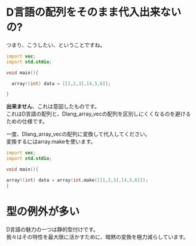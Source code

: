# D言語の配列をそのまま代入出来ないの?

つまり、こうしたい、ということですね。

```D:main.d
import vec;
import std.stdio;

void main(){

  array!(int) data = [[1,2,3],[4,5,6]];

}
```

**出来ません**、これは意図したものです。<br>
これはD言語の配列と、Dlang_array_vecの配列を区別しにくくなるのを避けるための仕様です。<br>

一度、Dlang_array_vecの配列に変換して代入してください。<br>
変換するにはarray.makeを使います。<br>

```D:main.d
import vec;
import std.stdio;

void main(){

array!(int) data = array!int.make([[1,2,3],[4,5,6]]);
}

```

# 型の例外が多い

D言語の魅力の一つは静的型付けです。<br>
我々はその特性を最大限に活かすために、暗黙の変換を極力減らしています。
